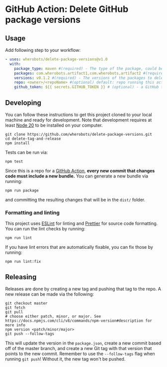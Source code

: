 # GitHub Action: Delete GitHub package versions

## Usage
Add following step to your workflow:

```yaml
- uses: wherobots/delete-package-versions@v1.0
  with:
    package_type: maven #(required) - The type of the package, could be maven or npm.
    packages: com.wherobots.artifact1,com.wherobots,artifact2 #(required) - The list of packages deliminated by comma (,)
    versions: v0.1.2 #(required) - The versions of the packages to delete, could be multiple versions deliminated by comma (,)
    repo: <owner>/<repoName> #(optional) default: repo running this action - the target repository. 
    github_token: ${{ secrets.GITHUB_TOKEN }} # (optional) - a GitHub token with write access to the repo where packages will be searched and deleted. Will use {{ secrets.GITHUB_TOKEN }} if not explicitly specified.
```

## Developing

You can follow these instructions to get this project cloned to your local machine and ready for development. Note that
development requires at least [Node 20](https://nodejs.org/en/download) to be installed on your computer.

```shell
git clone https://github.com/wherobots/delete-package-versions.git
cd delete-tag-and-release
npm install
```

Tests can be run via:

```shell
npm test
```

Since this is a repo for a [GitHub Action](https://docs.github.com/en/actions), **every new commit that changes code must include a new bundle.** You can 
generate a new bundle via running:

```shell
npm run package
```

and committing the resulting changes that will be in the `dist/` folder.

### Formatting and linting

This project uses [ESLint](https://eslint.org/) for linting and [Prettier](https://prettier.io/) for source code formatting. You can run the lint checks by running:

```shell
npm run lint
```

If you have lint errors that are automatically fixable, you can fix those by running:

```shell
npm run lint:fix
```

## Releasing

Releases are done by creating a new tag and pushing that tag to the repo. A new
release can be made via the following:

```shell
git checkout master
git fetch
git pull
# choose either patch, minor, or major. See https://docs.npmjs.com/cli/v8/commands/npm-version#description for more info
npm version <patch/minor/major>
git push --follow-tags
```

This will update the version in the `package.json`, create a new commit based off of the master branch, and create a 
new Git tag with that version that points to the new commit. Remember to use the `--follow-tags` flag when running 
`git push`! Without it, the new tag won't be pushed.


